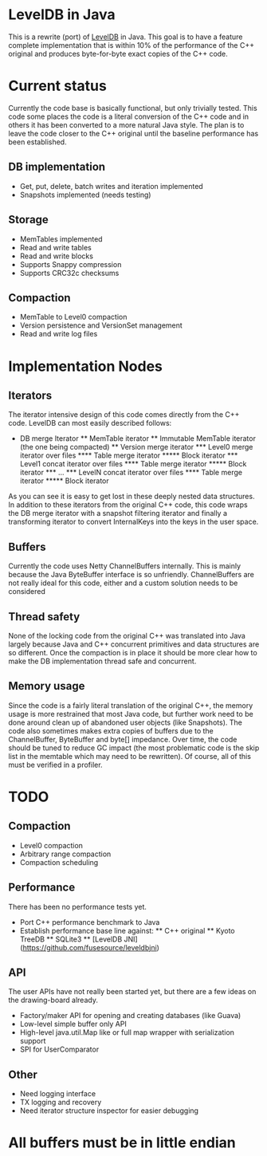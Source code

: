 # LevelDB in Java

This is a rewrite (port) of [LevelDB](http://code.google.com/p/leveldb/) in
Java.  This goal is to have a feature complete implementation that is within
10% of the performance of the C++ original and produces byte-for-byte exact
copies of the C++ code.

# Current status

Currently the code base is basically functional, but only trivially tested.
This code some places the code is a literal conversion of the C++ code and in
others it has been converted to a more natural Java style.  The plan is to
leave the code closer to the C++ original until the baseline performance has
been established.


## DB implementation

* Get, put, delete, batch writes and iteration implemented
* Snapshots implemented (needs testing)

## Storage

* MemTables implemented
* Read and write tables
* Read and write blocks
* Supports Snappy compression
* Supports CRC32c checksums

## Compaction

* MemTable to Level0 compaction
* Version persistence and VersionSet management
* Read and write log files

# Implementation Nodes

## Iterators

The iterator intensive design of this code comes directly from the C++ code.
LevelDB can most easily described follows:

* DB merge Iterator
** MemTable iterator
** Immutable MemTable iterator (the one being compacted)
** Version merge iterator
*** Level0 merge iterator over files
**** Table merge iterator
***** Block iterator
*** Level1 concat iterator over files
**** Table merge iterator
***** Block iterator
*** ...
*** LevelN concat iterator over files
**** Table merge iterator
***** Block iterator

As you can see it is easy to get lost in these deeply nested data structures.
In addition to these iterators from the original C++ code, this code wraps the
DB  merge iterator with a snapshot filtering iterator and finally a
transforming iterator to convert InternalKeys into the keys in the user space.

## Buffers

Currently the code uses Netty ChannelBuffers internally.  This is mainly
because the Java ByteBuffer interface is so unfriendly.  ChannelBuffers
are not really ideal for this code, either and a custom solution needs to be
considered

## Thread safety

None of the locking code from the original C++ was translated into Java largely
because Java and C++ concurrent primitives and data structures are so different.
Once the compaction is in place it should be more clear how to make the DB
implementation thread safe and concurrent.

## Memory usage

Since the code is a fairly literal translation of the original C++, the memory
usage is more restrained that most Java code, but further work need to be done
around clean up of abandoned user objects (like Snapshots).  The code also
sometimes makes extra copies of buffers due to the ChannelBuffer, ByteBuffer
and byte[] impedance.  Over time, the code should be tuned to reduce GC impact
(the most problematic code is the skip list in the memtable which may need to
be rewritten).  Of course, all of this must be verified in a profiler.

# TODO

## Compaction

* Level0 compaction
* Arbitrary range compaction
* Compaction scheduling

## Performance

There has been no performance tests yet.

* Port C++ performance benchmark to Java
* Establish performance base line against:
** C++ original
** Kyoto TreeDB
** SQLite3
** [LevelDB JNI] (https://github.com/fusesource/leveldbjni)

## API

The user APIs have not really been started yet, but there are a few ideas on
the drawing-board already.

* Factory/maker API for opening and creating databases (like Guava)
* Low-level simple buffer only API
* High-level java.util.Map like or full map wrapper with serialization support
* SPI for UserComparator

## Other

* Need logging interface
* TX logging and recovery
* Need iterator structure inspector for easier debugging
# All buffers must be in little endian
